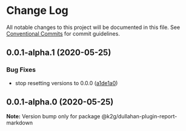 # Change Log

All notable changes to this project will be documented in this file.
See [Conventional Commits](https://conventionalcommits.org) for commit guidelines.

## 0.0.1-alpha.1 (2020-05-25)


### Bug Fixes

* stop resetting versions to 0.0.0 ([a1de1a0](https://github.com/Kaartje2go/Dullahan/commit/a1de1a0273d54630e195e2dd14ed2f89bb69bfaf))





## 0.0.1-alpha.0 (2020-05-25)

**Note:** Version bump only for package @k2g/dullahan-plugin-report-markdown
